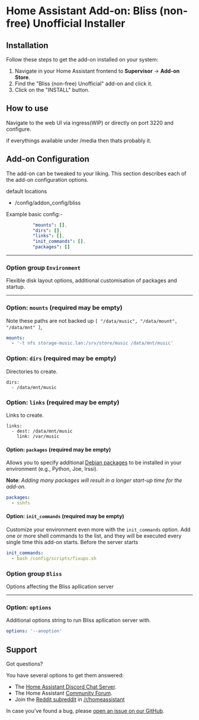 # Home Assistant Add-on: Bliss (non-free) Unofficial Installer

## Installation

Follow these steps to get the add-on installed on your system:

1. Navigate in your Home Assistant frontend to **Supervisor** -> **Add-on Store**.
2. Find the "Bliss (non-free) Unofficial" add-on and click it.
3. Click on the "INSTALL" button.

## How to use

Navigate to the web UI via ingress(WIP) or directly on port 3220 and configure.

if everythings available under /media then thats probably it.

## Add-on Configuration

The add-on can be tweaked to your liking. This section
describes each of the add-on configuration options.

default locations
 - /config/addon_config/bliss

Example basic config:-

```yaml
          "mounts": [],
          "dirs": [],
          "links": [],
          "init_commands": [],
          "packages": []
```

---

### Option group `Environment`

Flexible disk layout options, additional customisation of packages and startup.

---

### Option: `mounts` (required may be empty)

Note these paths are not backed up ```[ "/data/music", "/data/mount", "/data/mnt" ]```,

```yaml
mounts:
  - '-t nfs storage-music.lan:/srv/store/music /data/mnt/music'
```

### Option: `dirs` (required may be empty)

Directories to create.

```yanml
dirs:
  - /data/mnt/music
```

### Option: `links` (required may be empty)

Links to create.

```yanml
links:
  - dest: /data/mnt/music
    link: /var/music
```

#### Option: `packages` (required may be empty)

Allows you to specify additional [Debian packages][debian-packages] to be
installed in your environment (e.g., Python, Joe, Irssi).

**Note**: _Adding many packages will result in a longer start-up
time for the add-on._

```yaml
packages:
  - sshfs
```
#### Option: `init_commands` (required may be empty)

Customize your environment even more with the `init_commands` option.
Add one or more shell commands to the list, and they will be executed every
single time this add-on starts. Before the server starts

```yaml
init_commands:
  - bash /config/scripts/fixups.sh
```

### Option group `Bliss`

Options affecting the Bliss apllication server

---

### Option: `options`

Additional options string to run Bliss apllication server with.

```yaml
options: '--anoption'
```

## Support

Got questions?

You have several options to get them answered:

- The [Home Assistant Discord Chat Server][discord].
- The Home Assistant [Community Forum][forum].
- Join the [Reddit subreddit][reddit] in [/r/homeassistant][reddit]

In case you've found a bug, please [open an issue on our GitHub][issue].

[discord]: https://discord.gg/c5DvZ4e
[forum]: https://community.home-assistant.io
[issue]: https://github.com/pssc/ha-addon-bliss/issues
[reddit]: https://reddit.com/r/homeassistant
[repository]: https://github.com/pssc/ha-addon-bliss
[debian-packages]: https://packages.debian.org/

